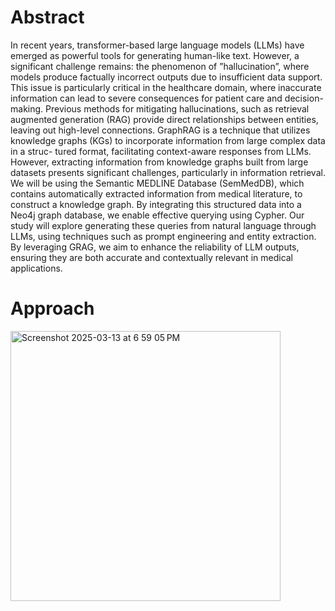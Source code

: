 # Abstract 

In recent years, transformer-based large language models (LLMs) have emerged as powerful tools for generating human-like text. However, a significant challenge remains: the phenomenon of ”hallucination”, where models produce factually
incorrect outputs due to insufficient data support. This issue is particularly critical in the healthcare domain, where inaccurate
information can lead to severe consequences for patient care and
decision- making. Previous methods for mitigating hallucinations,
such as retrieval augmented generation (RAG) provide direct
relationships between entities, leaving out high-level connections.
GraphRAG is a technique that utilizes knowledge graphs (KGs)
to incorporate information from large complex data in a struc-
tured format, facilitating context-aware responses from LLMs.
However, extracting information from knowledge graphs built
from large datasets presents significant challenges, particularly in
information retrieval. We will be using the Semantic MEDLINE
Database (SemMedDB), which contains automatically extracted
information from medical literature, to construct a knowledge
graph. By integrating this structured data into a Neo4j graph
database, we enable effective querying using Cypher. Our study
will explore generating these queries from natural language
through LLMs, using techniques such as prompt engineering
and entity extraction. By leveraging GRAG, we aim to enhance
the reliability of LLM outputs, ensuring they are both accurate
and contextually relevant in medical applications.

# Approach 

<img width="432" alt="Screenshot 2025-03-13 at 6 59 05 PM" src="https://github.com/user-attachments/assets/fd1fe676-5228-4df8-976e-0d9c25ff1aaf" />
